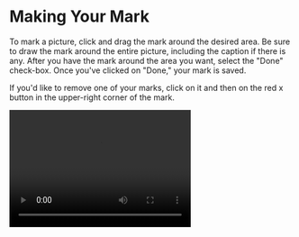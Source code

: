 # Making Your Mark

To mark a picture, click and drag the mark around the desired area. Be sure to draw the mark around the entire picture, including the caption if there is any. After you have the mark around the area you want, select the "Done" check-box. Once you've clicked on "Done," your mark is saved.  

If you'd like to remove one of your marks, click on it and then on the red x button in the upper-right corner of the mark.  

<div class="video-wrapper">
  <video width="322" height="208" loop autoplay src="/images/mark_task.mp4"></video>
</div>
